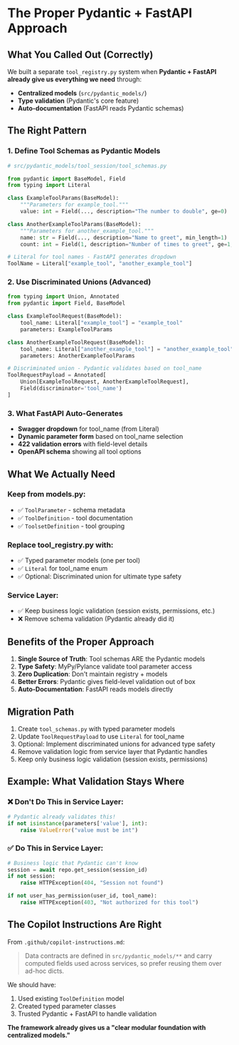 # The Proper Pydantic + FastAPI Approach

## What You Called Out (Correctly)

We built a separate `tool_registry.py` system when **Pydantic + FastAPI already give us everything we need** through:
- **Centralized models** (`src/pydantic_models/`)
- **Type validation** (Pydantic's core feature)
- **Auto-documentation** (FastAPI reads Pydantic schemas)

## The Right Pattern

### 1. Define Tool Schemas as Pydantic Models

```python
# src/pydantic_models/tool_session/tool_schemas.py

from pydantic import BaseModel, Field
from typing import Literal

class ExampleToolParams(BaseModel):
    """Parameters for example_tool."""
    value: int = Field(..., description="The number to double", ge=0)

class AnotherExampleToolParams(BaseModel):
    """Parameters for another_example_tool."""
    name: str = Field(..., description="Name to greet", min_length=1)
    count: int = Field(1, description="Number of times to greet", ge=1, le=10)

# Literal for tool names - FastAPI generates dropdown
ToolName = Literal["example_tool", "another_example_tool"]
```

### 2. Use Discriminated Unions (Advanced)

```python
from typing import Union, Annotated
from pydantic import Field, BaseModel

class ExampleToolRequest(BaseModel):
    tool_name: Literal["example_tool"] = "example_tool"
    parameters: ExampleToolParams

class AnotherExampleToolRequest(BaseModel):
    tool_name: Literal["another_example_tool"] = "another_example_tool"
    parameters: AnotherExampleToolParams

# Discriminated union - Pydantic validates based on tool_name
ToolRequestPayload = Annotated[
    Union[ExampleToolRequest, AnotherExampleToolRequest],
    Field(discriminator='tool_name')
]
```

### 3. What FastAPI Auto-Generates

- **Swagger dropdown** for tool_name (from Literal)
- **Dynamic parameter form** based on tool_name selection
- **422 validation errors** with field-level details
- **OpenAPI schema** showing all tool options

## What We Actually Need

### Keep from models.py:
- ✅ `ToolParameter` - schema metadata
- ✅ `ToolDefinition` - tool documentation
- ✅ `ToolsetDefinition` - tool grouping

### Replace tool_registry.py with:
- ✅ Typed parameter models (one per tool)
- ✅ `Literal` for tool_name enum
- ✅ Optional: Discriminated union for ultimate type safety

### Service Layer:
- ✅ Keep business logic validation (session exists, permissions, etc.)
- ❌ Remove schema validation (Pydantic already did it)

## Benefits of the Proper Approach

1. **Single Source of Truth**: Tool schemas ARE the Pydantic models
2. **Type Safety**: MyPy/Pylance validate tool parameter access
3. **Zero Duplication**: Don't maintain registry + models
4. **Better Errors**: Pydantic gives field-level validation out of box
5. **Auto-Documentation**: FastAPI reads models directly

## Migration Path

1. Create `tool_schemas.py` with typed parameter models
2. Update `ToolRequestPayload` to use `Literal` for tool_name
3. Optional: Implement discriminated unions for advanced type safety
4. Remove validation logic from service layer that Pydantic handles
5. Keep only business logic validation (session exists, permissions)

## Example: What Validation Stays Where

### ❌ Don't Do This in Service Layer:
```python
# Pydantic already validates this!
if not isinstance(parameters['value'], int):
    raise ValueError("value must be int")
```

### ✅ Do This in Service Layer:
```python
# Business logic that Pydantic can't know
session = await repo.get_session(session_id)
if not session:
    raise HTTPException(404, "Session not found")

if not user_has_permission(user_id, tool_name):
    raise HTTPException(403, "Not authorized for this tool")
```

## The Copilot Instructions Are Right

From `.github/copilot-instructions.md`:
> Data contracts are defined in `src/pydantic_models/**` and carry computed fields used across services, so prefer reusing them over ad-hoc dicts.

We should have:
1. Used existing `ToolDefinition` model
2. Created typed parameter classes
3. Trusted Pydantic + FastAPI to handle validation

**The framework already gives us a "clear modular foundation with centralized models."**
